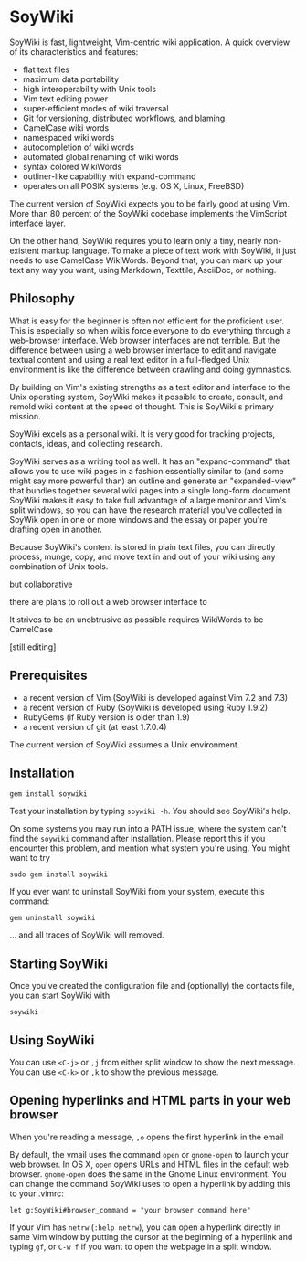 # SoyWiki

SoyWiki is fast, lightweight, Vim-centric wiki application. A quick
overview of its characteristics and features:

* flat text files
* maximum data portability
* high interoperability with Unix tools
* Vim text editing power
* super-efficient modes of wiki traversal 
* Git for versioning, distributed workflows, and blaming
* CamelCase wiki words
* namespaced wiki words
* autocompletion of wiki words
* automated global renaming of wiki words
* syntax colored WikiWords
* outliner-like capability with expand-command 
* operates on all POSIX systems (e.g. OS X, Linux, FreeBSD)

The current version of SoyWiki expects you to be fairly good at using
Vim. More than 80 percent of the SoyWiki codebase implements the
VimScript interface layer.

On the other hand, SoyWiki requires you to learn only a tiny, nearly
non-existent markup language.  To make a piece of text work with
SoyWiki, it just needs to use CamelCase WikiWords.  Beyond that, you can
mark up your text any way you want, using Markdown, Texttile, AsciiDoc,
or nothing.

## Philosophy

What is easy for the beginner is often not efficient for the proficient
user.  This is especially so when wikis force everyone to do everything
through a web-browser interface.  Web browser interfaces are not
terrible.  But the difference between using a web browser interface to
edit and navigate textual content and using a real text editor in a
full-fledged Unix environment is like the difference between crawling
and doing gymnastics.

By building on Vim's existing strengths as a text editor and interface
to the Unix operating system, SoyWiki makes it possible to create,
consult, and remold wiki content at the speed of thought. This is
SoyWiki's primary mission.

SoyWiki excels as a personal wiki. It is very good for tracking
projects, contacts, ideas, and collecting research. 

SoyWiki serves as a writing tool as well. It has an "expand-command"
that allows you to use wiki pages in a fashion essentially similar to
(and some might say more powerful than) an outline and generate an
"expanded-view" that bundles together several wiki pages into a single
long-form document.  SoyWiki makes it easy to take full advantage of a
large monitor and Vim's split windows, so you can have the research
material you've collected in SoyWik open in one or more windows and the
essay or paper you're drafting open in another. 

Because SoyWiki's content is stored in plain text files, you can
directly process, munge, copy, and move text in and out of your wiki
using any combination of Unix tools.



but collaborative 

there are plans to roll out a
web browser interface to 


It strives to be an unobtrusive as
possible requires WikiWords to be CamelCase 

[still editing]


## Prerequisites

* a recent version of Vim (SoyWiki is developed against Vim 7.2 and 7.3)
* a recent version of Ruby (SoyWiki is developed using Ruby 1.9.2)
* RubyGems (if Ruby version is older than 1.9)
* a recent version of git (at least 1.7.0.4)

The current version of SoyWiki assumes a Unix environment. 



## Installation

    gem install soywiki

Test your installation by typing `soywiki -h`. You should see SoyWiki's help.

On some systems you may run into a PATH issue, where the system can't find the
`soywiki` command after installation. Please report this if you encounter this
problem, and mention what system you're using. You might want to try 

    sudo gem install soywiki

If you ever want to uninstall SoyWiki from your system, execute this command:

    gem uninstall soywiki

... and all traces of SoyWiki will removed.

## Starting SoyWiki

Once you've created the configuration file and (optionally) the contacts file,
you can start SoyWiki with

    soywiki

## Using SoyWiki

You can use `<C-j>` or `,j` from either split window to show the next message.
You can use `<C-k>` or `,k` to show the previous message. 


## Opening hyperlinks and HTML parts in your web browser

When you're reading a message, `,o` opens the first hyperlink in the email

By default, the vmail uses the command `open` or `gnome-open` to launch your
web browser. In OS X, `open` opens URLs and HTML files in the default web
browser.  `gnome-open` does the same in the Gnome Linux environment.  You can
change the command SoyWiki uses to open a hyperlink by adding this to your
.vimrc:

    let g:SoyWiki#browser_command = "your browser command here"

If your Vim has `netrw` (`:help netrw`), you can open a hyperlink directly in
same Vim window by putting the cursor at the beginning of a hyperlink and
typing `gf`, or `C-w f` if you want to open the webpage in a split window. 


